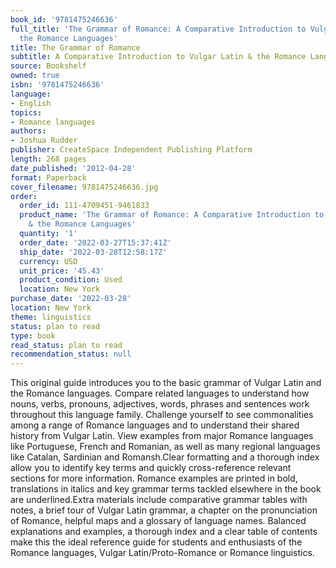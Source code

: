 ```yaml
---
book_id: '9781475246636'
full_title: 'The Grammar of Romance: A Comparative Introduction to Vulgar Latin &
  the Romance Languages'
title: The Grammar of Romance
subtitle: A Comparative Introduction to Vulgar Latin & the Romance Languages
source: Bookshelf
owned: true
isbn: '9781475246636'
language:
- English
topics:
- Romance languages
authors:
- Joshua Rudder
publisher: CreateSpace Independent Publishing Platform
length: 268 pages
date_published: '2012-04-28'
format: Paperback
cover_filename: 9781475246636.jpg
order:
  order_id: 111-4709451-9461833
  product_name: 'The Grammar of Romance: A Comparative Introduction to Vulgar Latin
    & the Romance Languages'
  quantity: '1'
  order_date: '2022-03-27T15:37:41Z'
  ship_date: '2022-03-28T12:58:17Z'
  currency: USD
  unit_price: '45.43'
  product_condition: Used
  location: New York
purchase_date: '2022-03-28'
location: New York
theme: linguistics
status: plan to read
type: book
read_status: plan to read
recommendation_status: null
---
```

This original guide introduces you to the basic grammar of Vulgar Latin and the Romance languages. Compare related languages to understand how nouns, verbs, pronouns, adjectives, words, phrases and sentences work throughout this language family. Challenge yourself to see commonalities among a range of Romance languages and to understand their shared history from Vulgar Latin. View examples from major Romance languages like Portuguese, French and Romanian, as well as many regional languages like Catalan, Sardinian and Romansh.Clear formatting and a thorough index allow you to identify key terms and quickly cross-reference relevant sections for more information. Romance examples are printed in bold, translations in italics and key grammar terms tackled elsewhere in the book are underlined.Extra materials include comparative grammar tables with notes, a brief tour of Vulgar Latin grammar, a chapter on the pronunciation of Romance, helpful maps and a glossary of language names. Balanced explanations and examples, a thorough index and a clear table of contents make this the ideal reference guide for students and enthusiasts of the Romance languages, Vulgar Latin/Proto-Romance or Romance linguistics.
